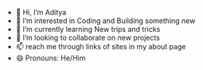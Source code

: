 - 👋 Hi, I’m Aditya
- 👀 I’m interested in Coding and Building something new
- 🌱 I’m currently learning New trips and tricks
- 💞️ I’m looking to collaborate on new projects 
- 📫 reach me through links of sites in my about page
- 😄 Pronouns: He/Him

<!---
Meet-Aditya/Meet-Aditya is a ✨ special ✨ repository because its `README.md` (this file) appears on your GitHub profile.
You can click the Preview link to take a look at your changes.
--->
